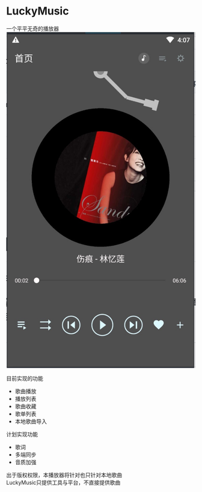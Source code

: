# LuckyMusic
一个平平无奇的播放器
![img](img/WechatIMG154.jpeg)

目前实现的功能
* 歌曲播放
* 播放列表
* 歌曲收藏
* 歌单列表
* 本地歌曲导入

计划实现功能  
* 歌词
* 多端同步
* 音质加强

出于版权权限，本播放器将针对也只针对本地歌曲  
LuckyMusic只提供工具与平台，不直接提供歌曲  